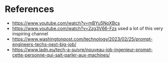 # References

* https://www.youtube.com/watch?v=mBYu5NoXBcs
* https://www.youtube.com/watch?v=2zg3V66-Fzs used a lot of this very inspiring channel
* https://www.washingtonpost.com/technology/2023/02/25/prompt-engineers-techs-next-big-job/
* https://www.ladn.eu/tech-a-suivre/nouveau-job-ingenieur-prompt-cette-personne-qui-sait-parler-aux-machines/
